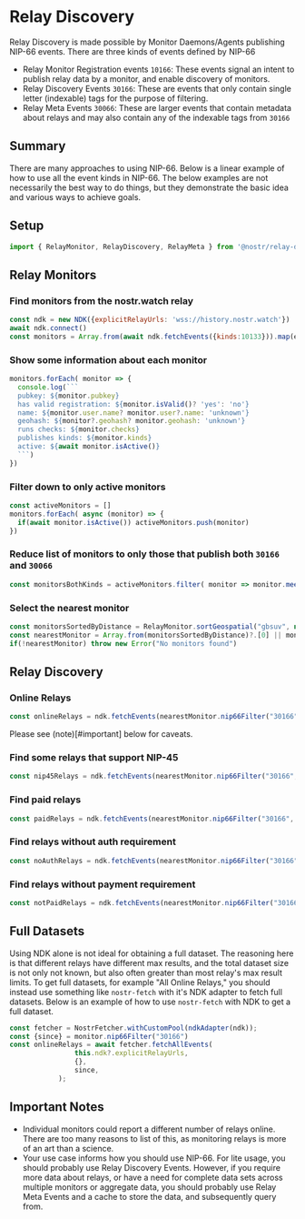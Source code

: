 # Relay Discovery 
Relay Discovery is made possible by Monitor Daemons/Agents publishing NIP-66 events. There are three kinds of events defined by NIP-66
- Relay Monitor Registration events `10166`: These events signal an intent to publish relay data by a monitor, and enable discovery of monitors.
- Relay Discovery Events `30166`: These are events that only contain single letter (indexable) tags for the purpose of filtering.
- Relay Meta Events `30066`: These are larger events that contain metadata about relays and may also contain any of the indexable tags from `30166` 

## Summary 
There are many approaches to using NIP-66. Below is a linear example of how to use all the event kinds in NIP-66. The below examples are not necessarily the best way to do things, but they demonstrate the basic idea and various ways to achieve goals. 

## Setup 
```js
import { RelayMonitor, RelayDiscovery, RelayMeta } from '@nostr/relay-discovery'
```

## Relay Monitors

### Find monitors from the nostr.watch relay
```js
const ndk = new NDK({explicitRelayUrls: 'wss://history.nostr.watch'})
await ndk.connect()
const monitors = Array.from(await ndk.fetchEvents({kinds:10133})).map(e => RelayMonitor.from(e))
```

### Show some information about each monitor
```js
monitors.forEach( monitor => {
  console.log(```
  pubkey: ${monitor.pubkey}
  has valid registration: ${monitor.isValid()? 'yes': 'no'}
  name: ${monitor.user.name? monitor.user?.name: 'unknown'}
  geohash: ${monitor?.geohash? monitor.geohash: 'unknown'}
  runs checks: ${monitor.checks}
  publishes kinds: ${monitor.kinds}
  active: ${await monitor.isActive()}
  ```)
})
```

### Filter down to only active monitors 
```js
const activeMonitors = [] 
monitors.forEach( async (monitor) => {
  if(await monitor.isActive()) activeMonitors.push(monitor)
})
```

### Reduce list of monitors to only those that publish both `30166` and `30066`
```js
const monitorsBothKinds = activeMonitors.filter( monitor => monitor.meetsCriterias({kinds: [30166,30066]}))
```

### Select the nearest monitor 
```js
const monitorsSortedByDistance = RelayMonitor.sortGeospatial("gbsuv", new Set(monitorsBothKinds))
const nearestMonitor = Array.from(monitorsSortedByDistance)?.[0] || monitors?.[0] || null
if(!nearestMonitor) throw new Error("No monitors found")  
```

## Relay Discovery

### Online Relays 
```js
const onlineRelays = ndk.fetchEvents(nearestMonitor.nip66Filter("30166"))
```
Please see (note)[#important] below for caveats. 

### Find some relays that support NIP-45
```js
const nip45Relays = ndk.fetchEvents(nearestMonitor.nip66Filter("30166", { "#N": ["45"] }))
```

### Find paid relays 
```js
const paidRelays = ndk.fetchEvents(nearestMonitor.nip66Filter("30166", { "#R": ["payment"] }))
```

### Find relays without auth requirement
```js
const noAuthRelays = ndk.fetchEvents(nearestMonitor.nip66Filter("30166", { "#R": ["!auth"] }))
```

### Find relays without payment requirement
```js
const notPaidRelays = ndk.fetchEvents(nearestMonitor.nip66Filter("30166", { "#R": ["!payment"] }))
```

## Full Datasets
Using NDK alone is not ideal for obtaining a full dataset. The reasoning here is that different relays have different max results, and the total dataset size is not only not known, but also often greater than most relay's max result limits. To get full datasets, for example "All Online Relays," you should instead use something like `nostr-fetch` with it's NDK adapter to fetch full datasets. Below is an example of how to use `nostr-fetch` with NDK to get a full dataset.

```js
const fetcher = NostrFetcher.withCustomPool(ndkAdapter(ndk));
const {since} = monitor.nip66Filter("30166")
const onlineRelays = await fetcher.fetchAllEvents(
                this.ndk?.explicitRelayUrls,
                {},
                since,
            );
```

<a name="important"></a>
## Important Notes
- Individual monitors could report a different number of relays online. There are too many reasons to list of this, as monitoring relays is more of an art than a science. 
- Your use case informs how you should use NIP-66. For lite usage, you should probably use Relay Discovery Events. However, if you require more data about relays, or have a need for complete data sets across multiple monitors or aggregate data, you should probably use Relay Meta Events and a cache to store the data, and subsequently query from. 